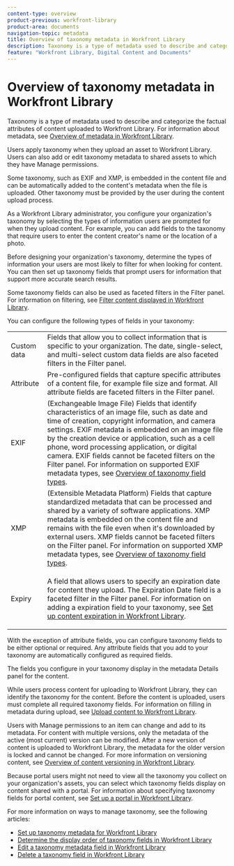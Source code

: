 ```yaml
---
content-type: overview
product-previous: workfront-library
product-area: documents
navigation-topic: metadata
title: Overview of taxonomy metadata in Workfront Library
description: Taxonomy is a type of metadata used to describe and categorize the factual attributes of content uploaded to Workfront Library. For information about metadata, see Overview of metadata in Workfront Library.
feature: "Workfront Library, Digital Content and Documents"
---
```


# Overview of taxonomy metadata in Workfront Library

Taxonomy is a type of metadata used to describe and categorize the factual attributes of content uploaded to Workfront Library. For information about metadata, see [Overview of metadata in Workfront Library](../../../workfront-library/administration-and-setup/metadata/metadata-overview.md).

Users apply taxonomy when they upload an asset to Workfront Library. Users can also add or edit taxonomy metadata to shared assets to which they have Manage permissions.

Some taxonomy, such as EXIF and XMP, is embedded in the content file and can be automatically added to the content's metadata when the file is uploaded. Other taxonomy must be provided by the user during the content upload process.

As a Workfront Library administrator, you configure your organization's taxonomy by selecting the types of information users are prompted for when they upload content. For example, you can add fields to the taxonomy that require users to enter the content creator's name or the location of a photo.

Before designing your organization's taxonomy, determine the types of information your users are most likely to filter for when looking for content. You can then set up taxonomy fields that prompt users for information that support more accurate search results.&nbsp;

Some taxonomy fields can also be used as faceted filters in the Filter panel. For information on filtering, see [Filter content displayed in Workfront Library](../../../workfront-library/content-management/basics/filter-content-displayed.md).

You can configure the following types of fields in your taxonomy:

<table style="table-layout:auto"> 
 <col> 
 <col> 
 <tbody> 
  <tr> 
   <td role="rowheader">Custom data</td> 
   <td>Fields that allow you to collect information that is specific to your organization. The date, single-select, and multi-select custom data fields are also faceted filters in the Filter panel. </td> 
  </tr> 
  <tr> 
   <td role="rowheader">Attribute</td> 
   <td>Pre-configured fields that capture specific attributes of a content file, for example file size and format. All attribute fields are faceted filters in the Filter panel.</td> 
  </tr> 
  <tr> 
   <td role="rowheader">EXIF </td> 
   <td>(Exchangeable Image File) Fields that identify characteristics of an image file, such as date and time of creation, copyright information, and camera settings.&nbsp;EXIF metadata is embedded on an image file by the creation device or application, such as a cell phone, word processing application, or digital camera.&nbsp;EXIF fields cannot be faceted filters on the Filter panel. For information on supported EXIF metadata types, see <a href="../../../workfront-library/administration-and-setup/metadata/taxonomy-field-types-overview.md" class="MCXref xref">Overview of taxonomy field types</a>.</td> 
  </tr> 
  <tr> 
   <td role="rowheader">XMP</td> 
   <td>(Extensible Metadata Platform) Fields that capture standardized metadata that can be processed and shared by a variety of software applications. XMP metadata is embedded on the content file and remains with the file even when it's downloaded by external users. XMP fields cannot be faceted filters on the Filter panel. For information on supported XMP metadata types, see <a href="../../../workfront-library/administration-and-setup/metadata/taxonomy-field-types-overview.md" class="MCXref xref">Overview of taxonomy field types</a>.</td> 
  </tr> 
  <tr> 
   <td role="rowheader">Expiry</td> 
   <td> <p>A field that allows users to specify an expiration date for content they upload. The Expiration Date field is a faceted filter in the Filter panel. For information on adding a expiration field to your taxonomy, see <a href="../../../workfront-library/administration-and-setup/workfront-library-setup/set-up-content-expiration-in-library.md" class="MCXref xref">Set up content expiration in Workfront Library</a>.</p> </td> 
  </tr> 
 </tbody> 
</table>

With the exception of attribute fields, you can configure taxonomy fields to be either optional or required. Any attribute fields that you add to your taxonomy are automatically configured as required fields.

The fields you configure in your taxonomy display in the metadata Details panel for the content.

While users process content for uploading to Workfront Library, they can identify the taxonomy for the content. Before the content is uploaded, users must complete all required taxonomy fields. For information on filling in metadata during upload, see [Upload content to Workfront Library](../../../workfront-library/content-management/upload-new-content.md).

Users with Manage permissions to an item can change and add to its metadata. For content with multiple versions, only the metadata of the active (most current) version can be modified. After a new version of content is uploaded to Workfront Library, the metadata for the older version is locked and cannot be changed. For more information on versioning content, see [Overview of content versioning in Workfront Library](../../../workfront-library/content-management/content-versioning/content-versioning-overview.md).

Because portal users might not need to view all the taxonomy you collect on your organization's assets, you can select which taxonomy fields display on content shared with a portal. For information about specifying taxonomy fields for portal content, see [Set up a portal in Workfront Library](../../../workfront-library/administration-and-setup/workfront-library-setup/set-up-a-portal-in-library.md).

For more information on ways to manage taxonomy, see the following articles:

* [Set up taxonomy metadata for Workfront Library](../../../workfront-library/administration-and-setup/metadata/set-up-taxonomy-metadata.md) 
* [Determine the display order of taxonomy fields in Workfront Library](../../../workfront-library/administration-and-setup/metadata/determine-display-order-of-taxonomy-fields.md) 
* [Edit a taxonomy metadata field in Workfront Library](../../../workfront-library/administration-and-setup/metadata/edit-the-taxonomy.md) 
* [Delete a taxonomy field in Workfront Library](../../../workfront-library/administration-and-setup/metadata/delete-a-taxonomy-field-in-workfront-library.md)

